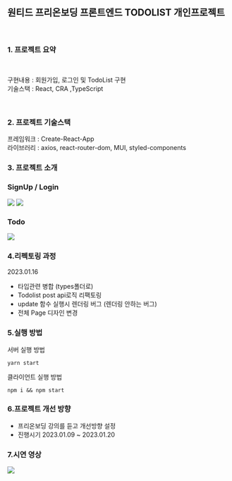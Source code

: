## 원티드 프리온보딩 프론트엔드 TODOLIST 개인프로젝트

<br>

### 1. 프로젝트 요약

<br>

구현내용 : 회원가입, 로그인 및 TodoList 구현  
기술스택 : React, CRA ,TypeScript

<br>

### 2. 프로젝트 기술스택

프레임워크 : Create-React-App  
라이브러리 : axios, react-router-dom, MUI, styled-components

### 3. 프로젝트 소개

### SignUp / Login

<img src="https://user-images.githubusercontent.com/94178576/212726255-59c8a9d1-db0d-4706-9247-bb3c0989fc06.png"/>
<img src="https://user-images.githubusercontent.com/94178576/212726264-0b667e27-e9c1-4332-a85c-6bd42a32610d.png"/>

### Todo

<img src="https://user-images.githubusercontent.com/94178576/212726275-e66ff796-aeb7-47ca-9f05-6b05dbc910c2.png"/>

### 4.리펙토링 과정

2023.01.16

- 타입관련 병합 (types폴더로)
- Todolist post api로직 리팩토링
- update 함수 실행시 렌더링 버그 (렌더링 안하는 버그)
- 전체 Page 디자인 변경

### 5.실행 방법

서버 실행 방법

```
yarn start
```

클라이언트 실행 방법

```
npm i && npm start
```

### 6.프로젝트 개선 방향

- 프리온보딩 강의를 듣고 개선방향 설정
- 진행시기 2023.01.09 ~ 2023.01.20

### 7.시연 영상

<img src="https://user-images.githubusercontent.com/94178576/212727613-814a8e46-91b8-4a59-9bd7-d7aa2b49f808.gif"/>
